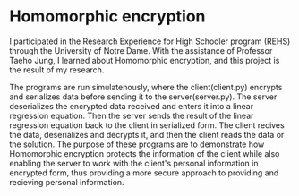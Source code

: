 # Homomorphic encryption

  I participated in the Research Experience for High Schooler program (REHS) through the University of Notre Dame. With the assistance of Professor Taeho Jung, I learned about Homomorphic encryption, and this project is the result of my research. 

  The programs are run simulatenously, where the client(client.py) encrypts and serializes data before sending it to the server(server.py). The server deserializes the encrypted data received and enters it into a linear regression equation. Then the server sends the result of the linear regression equation back to the client in serialized form. The client recives the data, deserializes and decrypts it, and then the client reads the data or the solution. The purpose of these programs are to demonstrate how Homomorphic encryption protects the information of the client while also enabling the server to work with the client's personal information in encrypted form, thus providing a more secure approach to providing and recieving personal information. 

